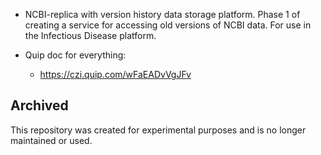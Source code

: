 * NCBI-replica with version history data storage platform. Phase 1 of creating a service for accessing old versions of NCBI data. For use in the Infectious Disease platform.

* Quip doc for everything:
  - https://czi.quip.com/wFaEADvVgJFv
  
## Archived

This repository was created for experimental purposes and is no longer maintained or used.
